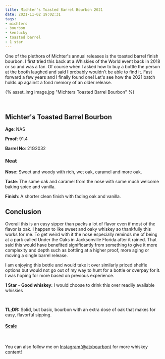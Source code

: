 ```yaml
---
title: Michter's Toasted Barrel Bourbon 2021
date: 2021-11-02 19:02:31
tags:
- michters
- bourbon
- kentucky
- toasted barrel
- 1 star
---
```


One of the plethora of Michter's annual releases is the toasted barrel finish bourbon. I first tried this back at a Whiskies of the World event back in 2018 or so and was a fan. Of course when I asked how to buy a bottle the person at the booth laughed and said I probably wouldn't be able to find it. Fast forward a few years and I finally found one! Let's see how the 2021 batch holds up against a fond memory of an older release.

{% asset_img image.jpg "Michters Toasted Barrel Bourbon" %}

&nbsp;

## Michter's Toasted Barrel Bourbon

**Age**: NAS

**Proof**: 91.4

**Barrel No**: 21G2032

### Neat

**Nose**: Sweet and woody with rich, wet oak, caramel and more oak.

**Taste**: The same oak and caramel from the nose with some much welcome baking spice and vanilla. 

**Finish**: A shorter clean finish with fading oak and vanilla.

## Conclusion

Overall this is an easy sipper than packs a lot of flavor even if most of the flavor is oak. I happen to like sweet and oaky whiskey so thankfully this works for me. To get weird with it the nose especially reminds me of being at a park called Under the Oaks in Jacksonville Florida after it rained. That said this would have benefited significantly from something to give it more complexity and depth such as bottling at a higher proof, more aging or moving a single barrel release.

I am enjoying this bottle and would take it over similarly priced shelfie options but would not go out of my way to hunt for a bottle or overpay for it. I was hoping for more based on previous experience.

**1 Star** - **Good whiskey:** I would choose to drink this over readily available whiskies

&nbsp;

**TL;DR:** Solid, but basic, bourbon with an extra dose of oak that makes for easy, flavorful sipping.

#### [Scale](http://atxbourbon.com/Scale/)

&nbsp;

You can also follow me on [Instagram(@atxbourbon)](https://www.instagram.com/atxbourbon/) for more whiskey content!


